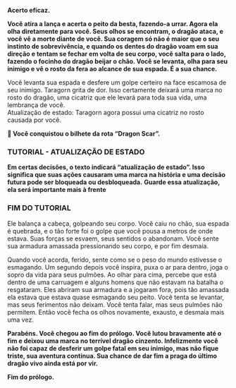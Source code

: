 **Acerto eficaz.** 
 
**Você atira a lança e acerta o peito da besta, fazendo-a urrar. Agora ela olha diretamente para você. Seus olhos se encontram, o dragão ataca, e você vê a morte diante de você. Sua coragem só não é maior que o seu instinto de sobrevivência, e quando os dentes do dragão voam em sua direção e tentam se fechar em volta de seu corpo, você salta para o lado, fazendo o focinho do dragão beijar o chão. Você se levanta, olha para seu inimigo e vê o rosto da fera ao alcance de sua espada. É a sua chance.**  
 
Você levanta sua espada e desfere um golpe certeiro na face escamosa de seu inimigo. Taragorn grita de dor. Isso certamente deixará uma marca no rosto do dragão, uma cicatriz que ele levará para toda sua vida, uma lembrança de você.  
Atualização de estado: Taragorn agora possui uma cicatriz no rosto causada por você. 

** Você conquistou o bilhete da rota “Dragon Scar”.** 
 
<h3>TUTORIAL - ATUALIZAÇÃO DE ESTADO</h3>

**Em certas decisões, o texto indicará “atualização de estado”. Isso significa que suas ações causaram uma marca na história e uma decisão futura pode ser bloqueada ou desbloqueada.** 
**Guarde essa atualização, ela será importante mais à frente**

<h3>FIM DO TUTORIAL</h3> 
 
Ele balança a cabeça, golpeando seu corpo. Você caiu no chão, sua espada é quebrada, e o tão forte foi o golpe que você pousa a metros de onde estava. Suas forças se esvaem, seus sentidos o abandonam. Você sente sua armadura amassada pressionando seu corpo, e por fim desmaia. 
 
Quando você acorda, ferido, sente como se o peso do mundo estivesse o esmagando. Um segundo depois você inspira, puxa o ar para dentro, joga o sopro da vida para seus pulmões. Ao olhar para cima, percebe que está dentro de uma carruagem e alguns homens que não estavam na batalha o resgataram. Eles abriram sua armadura e a jogaram fora, pois tão amassada ela estava que estava quase esmagando seu peito. Você tenta se levantar, mas seus ferimentos não deixam. Você tenta falar, mas seus pulmões não permitem. Então você fecha os olhos novamente, exausto, e desmaia mais uma vez. 
 
**Parabéns. Você chegou ao fim do prólogo. Você lutou bravamente até o fim e deixou uma marca no terrível dragão cinzento. Infelizmente você não foi capaz de desferir um golpe fatal em seu inimigo, mas não fique triste, sua aventura continua. Sua chance de dar fim a praga do último dragão vivo ainda está por vir.**
 
**Fim do prólogo.**
